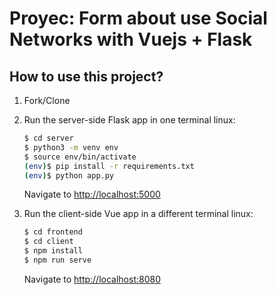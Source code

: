 # Proyec: Form about use Social Networks with Vuejs + Flask


## How to use this project?

1. Fork/Clone

1. Run the server-side Flask app in one terminal linux:

    ```sh
    $ cd server
    $ python3 -m venv env
    $ source env/bin/activate
    (env)$ pip install -r requirements.txt
    (env)$ python app.py
    ```

    Navigate to [http://localhost:5000](http://localhost:5000)

1. Run the client-side Vue app in a different terminal linux:

    ```sh
    $ cd frontend
    $ cd client
    $ npm install
    $ npm run serve
    ```

    Navigate to [http://localhost:8080](http://localhost:8080)
